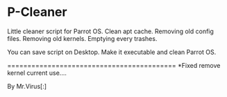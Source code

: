 P-Cleaner
==========================================

 Little cleaner script for Parrot OS.
 Clean apt cache.
 Removing old config files.
 Removing old kernels.
 Emptying every trashes.
 
 You can save script on Desktop.
 Make it executable and clean Parrot OS.
 
========================================== 
 *Fixed remove kernel current use....
 
  By Mr.Virus[:]
